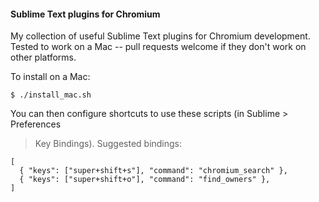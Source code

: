 #### Sublime Text plugins for Chromium
My collection of useful Sublime Text plugins for Chromium development. Tested
to work on a Mac -- pull requests welcome if they don't work on other platforms.

To install on a Mac:
```
$ ./install_mac.sh
```

You can then configure shortcuts to use these scripts (in Sublime > Preferences
> Key Bindings). Suggested bindings:
```
[
  { "keys": ["super+shift+s"], "command": "chromium_search" },
  { "keys": ["super+shift+o"], "command": "find_owners" },
]
```
